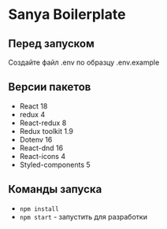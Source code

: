 # Sanya Boilerplate

## Перед запуском
Создайте файл .env по образцу .env.example


## Версии пакетов
- React 18
- redux 4
- React-redux 8
- Redux toolkit 1.9
- Dotenv 16
- React-dnd 16
- React-icons 4
- Styled-components 5

## Команды запуска

- `npm install`
- `npm start` - запустить для разработки
